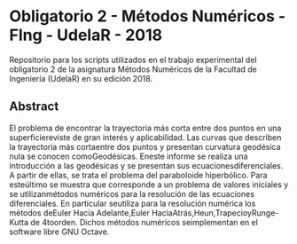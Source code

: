 # Obligatorio 2 - Métodos Numéricos - FIng - UdelaR - 2018

Repositorio para los scripts utilizados en el trabajo experimental del obligatorio 2 de la asignatura Métodos Numéricos de la Facultad de Ingeniería (UdelaR) en su edición 2018.

## Abstract

El  problema  de  encontrar  la  trayectoria  más  corta  entre  dos  puntos  en  una  superficiereviste de gran interés y aplicabilidad. Las curvas que describen la trayectoria más cortaentre dos puntos y presentan curvatura geodésica nula se conocen comoGeodésicas. Eneste informe se realiza una introducción a las geodésicas y se presentan sus ecuacionesdiferenciales. A partir de ellas, se trata el problema del paraboloide hiperbólico. Para esteúltimo  se  muestra  que  corresponde  a  un  problema  de  valores  iniciales  y  se  utilizanmétodos  numéricos  para  la  resolución  de  las  ecuaciones  diferenciales.  En  particular  seutiliza  para  la  resolución  numérica  los  métodos  deEuler  Hacia  Adelante,Euler  HaciaAtrás,Heun,TrapecioyRunge-Kutta  de  4toorden.  Dichos  métodos  numéricos  seimplementan en el software libre GNU Octave.
